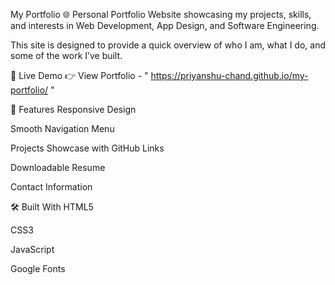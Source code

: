 My Portfolio
🌐 Personal Portfolio Website showcasing my projects, skills, and interests in Web Development, App Design, and Software Engineering.

This site is designed to provide a quick overview of who I am, what I do, and some of the work I’ve built.

🚀 Live Demo
👉 View Portfolio -  " https://priyanshu-chand.github.io/my-portfolio/ "

📂 Features
Responsive Design

Smooth Navigation Menu

Projects Showcase with GitHub Links

Downloadable Resume

Contact Information

🛠️ Built With
HTML5

CSS3

JavaScript

Google Fonts

